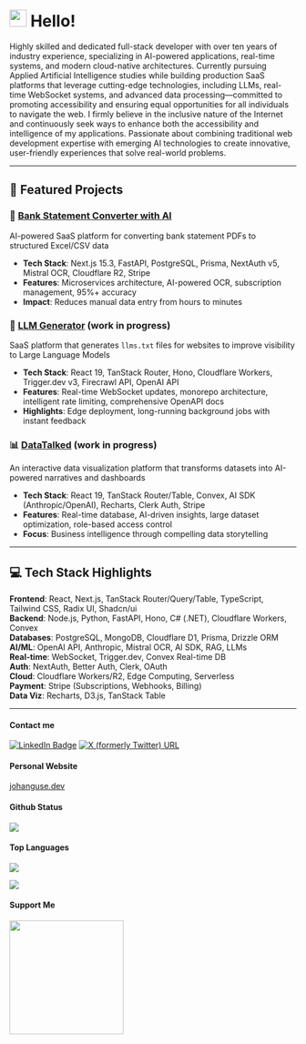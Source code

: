 <h1><img src="https://emojis.slackmojis.com/emojis/images/1588262851/8816/meow_bread_appear.gif?1588262851" width="30"/> Hello! </h1>

<p>Highly skilled and dedicated full-stack developer with over ten years of industry experience, specializing in AI-powered applications, real-time systems, and modern cloud-native architectures. Currently pursuing Applied Artificial Intelligence studies while building production SaaS platforms that leverage cutting-edge technologies, including LLMs, real-time WebSocket systems, and advanced data processing—committed to promoting accessibility and ensuring equal opportunities for all individuals to navigate the web. I firmly believe in the inclusive nature of the Internet and continuously seek ways to enhance both the accessibility and intelligence of my applications. Passionate about combining traditional web development expertise with emerging AI technologies to create innovative, user-friendly experiences that solve real-world problems.</p>

---

## 🚀 Featured Projects

### 🤖 [Bank Statement Converter with AI](https://bankstatementconverterwithai.com/)
AI-powered SaaS platform for converting bank statement PDFs to structured Excel/CSV data
- **Tech Stack**: Next.js 15.3, FastAPI, PostgreSQL, Prisma, NextAuth v5, Mistral OCR, Cloudflare R2, Stripe
- **Features**: Microservices architecture, AI-powered OCR, subscription management, 95%+ accuracy
- **Impact**: Reduces manual data entry from hours to minutes

### 🔗 [LLM Generator](https://llmgenerator.com/) (work in progress)
SaaS platform that generates `llms.txt` files for websites to improve visibility to Large Language Models
- **Tech Stack**: React 19, TanStack Router, Hono, Cloudflare Workers, Trigger.dev v3, Firecrawl API, OpenAI API
- **Features**: Real-time WebSocket updates, monorepo architecture, intelligent rate limiting, comprehensive OpenAPI docs
- **Highlights**: Edge deployment, long-running background jobs with instant feedback

### 📊 [DataTalked](https://datatalked.com/) (work in progress)
An interactive data visualization platform that transforms datasets into AI-powered narratives and dashboards
- **Tech Stack**: React 19, TanStack Router/Table, Convex, AI SDK (Anthropic/OpenAI), Recharts, Clerk Auth, Stripe
- **Features**: Real-time database, AI-driven insights, large dataset optimization, role-based access control
- **Focus**: Business intelligence through compelling data storytelling

---

## 💻 Tech Stack Highlights

**Frontend**: React, Next.js, TanStack Router/Query/Table, TypeScript, Tailwind CSS, Radix UI, Shadcn/ui  
**Backend**: Node.js, Python, FastAPI, Hono, C# (.NET), Cloudflare Workers, Convex  
**Databases**: PostgreSQL, MongoDB, Cloudflare D1, Prisma, Drizzle ORM  
**AI/ML**: OpenAI API, Anthropic, Mistral OCR, AI SDK, RAG, LLMs  
**Real-time**: WebSocket, Trigger.dev, Convex Real-time DB  
**Auth**: NextAuth, Better Auth, Clerk, OAuth  
**Cloud**: Cloudflare Workers/R2, Edge Computing, Serverless  
**Payment**: Stripe (Subscriptions, Webhooks, Billing)  
**Data Viz**: Recharts, D3.js, TanStack Table

---

<h4>Contact me</h4>

<p><a href="https://www.linkedin.com/in/johanguse/"><img src="https://img.shields.io/badge/-@johanguse-0077B5?style=flat-square&amp;labelColor=0077B5&amp;logo=LinkedIn&amp;link=https://www.linkedin.com/in/johanguse/" alt="LinkedIn Badge"></a>
  <a href="https://twitter.com/johanguse/"><img alt="X (formerly Twitter) URL" src="https://img.shields.io/twitter/url?url=https%3A%2F%2Ftwitter.com%2Fjohanguse%2F&style=flat-square&logo=twitter&label=My%20Twitter&link=https%3A%2F%2Ftwitter.com%2Fjohanguse%2F">
</a></p>


<h4>Personal Website</h4>
<a href="http://johanguse.dev/">johanguse.dev</a>

<h4>Github Status</h4>
<picture>
  <source
    srcset="https://github-readme-stats.vercel.app/api?username=johanguse&show_icons=true&theme=dark"
    media="(prefers-color-scheme: dark)"
  />
  <source
    srcset="https://github-readme-stats.vercel.app/api?username=johanguse&show_icons=true"
    media="(prefers-color-scheme: light), (prefers-color-scheme: no-preference)"
  />
  <img src="https://github-readme-stats.vercel.app/api?username=johanguse&show_icons=true" />
</picture>

<h4>Top Languages</h4>
<picture>
  <source
    srcset="https://github-readme-stats.vercel.app/api/top-langs/?username=johanguse&layout=compact&theme=dark"
    media="(prefers-color-scheme: dark)"
  />
  <source
    srcset="https://github-readme-stats.vercel.app/api/top-langs/?username=johanguse&layout=compact"
    media="(prefers-color-scheme: light), (prefers-color-scheme: no-preference)"
  />
  <img src="https://github-readme-stats.vercel.app/api/top-langs/?username=johanguse&layout=compact" />
</picture>

![](http://estruyf-github.azurewebsites.net/api/VisitorHit?user=johanguse&repo=johanguse&countColorcountColor)

<h4>Support Me</h4>
<a href="https://www.buymeacoffee.com/johanguse"><img src="https://cdn.buymeacoffee.com/buttons/v2/default-yellow.png" width="200" /></a>
